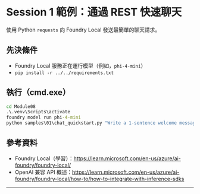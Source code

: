 <!--
CO_OP_TRANSLATOR_METADATA:
{
  "original_hash": "15ab280cc2acd8bbf545cc9a78a408bf",
  "translation_date": "2025-09-22T16:57:02+00:00",
  "source_file": "Module08/samples/01/README.md",
  "language_code": "mo"
}
-->
# Session 1 範例：通過 REST 快速聊天

使用 Python `requests` 向 Foundry Local 發送最簡單的聊天請求。

## 先決條件
- Foundry Local 服務正在運行模型（例如，`phi-4-mini`）
- `pip install -r ../../requirements.txt`

## 執行（cmd.exe）
```cmd
cd Module08
.\.venv\Scripts\activate
foundry model run phi-4-mini
python samples\01\chat_quickstart.py "Write a 1-sentence welcome message."
```

## 參考資料
- Foundry Local（學習）：https://learn.microsoft.com/en-us/azure/ai-foundry/foundry-local/
- OpenAI 兼容 API 概述：https://learn.microsoft.com/en-us/azure/ai-foundry/foundry-local/how-to/how-to-integrate-with-inference-sdks

---


